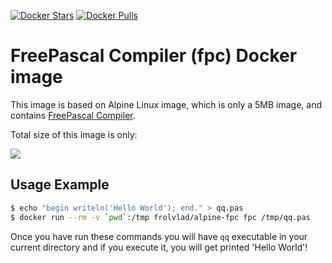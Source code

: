[![Docker Stars](https://img.shields.io/docker/stars/frolvlad/alpine-fpc.svg?style=flat-square)](https://hub.docker.com/r/frolvlad/alpine-fpc/)
[![Docker Pulls](https://img.shields.io/docker/pulls/frolvlad/alpine-fpc.svg?style=flat-square)](https://hub.docker.com/r/frolvlad/alpine-fpc/)


FreePascal Compiler (fpc) Docker image
======================================

This image is based on Alpine Linux image, which is only a 5MB image, and contains
[FreePascal Compiler](http://www.freepascal.org/).

Total size of this image is only:

[![](https://badge.imagelayers.io/frolvlad/alpine-fpc:latest.svg)](https://imagelayers.io/?images=frolvlad/alpine-fpc:latest 'Get your own badge on imagelayers.io')


Usage Example
-------------

```bash
$ echo "begin writeln('Hello World'); end." > qq.pas
$ docker run --rm -v `pwd`:/tmp frolvlad/alpine-fpc fpc /tmp/qq.pas
```

Once you have run these commands you will have `qq` executable in your current directory and if you
execute it, you will get printed 'Hello World'!
